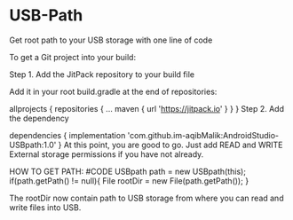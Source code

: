 # USB-Path
 
Get root path to your USB storage with one line of code

To get a Git project into your build:

Step 1. Add the JitPack repository to your build file

Add it in your root build.gradle at the end of repositories:

allprojects {
	repositories {
		...
		maven { url 'https://jitpack.io' }
	}
}
Step 2. Add the dependency

dependencies {
        implementation 'com.github.im-aqibMalik:AndroidStudio-USBpath:1.0'
}
At this point, you are good to go. Just add READ and WRITE External storage permissions if you have not already.

HOW TO GET PATH:
#CODE 
USBpath path = new USBpath(this);
if(path.getPath() != null){
     File rootDir = new File(path.getPath());
}

The rootDir now contain path to USB storage from where you can read and write files into USB.
